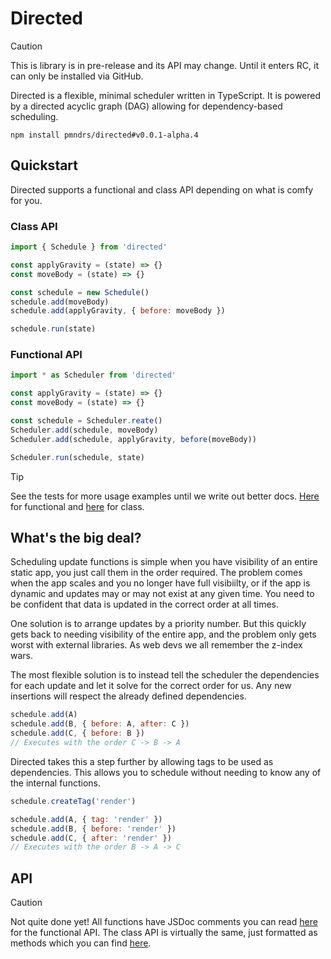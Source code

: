 # Directed

> [!CAUTION]
> This is library is in pre-release and its API may change. Until it enters RC, it can only be installed via GitHub.

Directed is a flexible, minimal scheduler written in TypeScript. It is powered by a directed acyclic graph (DAG) allowing for dependency-based scheduling.

```
npm install pmndrs/directed#v0.0.1-alpha.4
```

## Quickstart
Directed supports a functional and class API depending on what is comfy for you.


### Class API
```js
import { Schedule } from 'directed'

const applyGravity = (state) => {}
const moveBody = (state) => {}

const schedule = new Schedule()
schedule.add(moveBody)
schedule.add(applyGravity, { before: moveBody })

schedule.run(state)
```

### Functional API
```js
import * as Scheduler from 'directed'

const applyGravity = (state) => {}
const moveBody = (state) => {}

const schedule = Scheduler.reate()
Scheduler.add(schedule, moveBody)
Scheduler.add(schedule, applyGravity, before(moveBody))

Scheduler.run(schedule, state)
```

> [!TIP]
> See the tests for more usage examples until we write out better docs. [Here](packages/core//src/scheduler/scheduler.test.ts) for functional and [here](packages/core/src/class/schedule.test.ts) for class.

## What's the big deal?
Scheduling update functions is simple when you have visibility of an entire static app, you just call them in the order required. The problem comes when the app scales and you no longer have full visibiilty, or if the app is dynamic and updates may or may not exist at any given time. You need to be confident that data is updated in the correct order at all times. 

One solution is to arrange updates by a priority number. But this quickly gets back to needing visibility of the entire app, and the problem only gets worst with external libraries. As web devs we all remember the z-index wars.

The most flexible solution is to instead tell the scheduler the dependencies for each update and let it solve for the correct order for us. Any new insertions will respect the already defined dependencies.

```js
schedule.add(A)
schedule.add(B, { before: A, after: C })
schedule.add(C, { before: B })
// Executes with the order C -> B -> A
```

Directed takes this a step further by allowing tags to be used as dependencies. This allows you to schedule without needing to know any of the internal functions.

```js
schedule.createTag('render')

schedule.add(A, { tag: 'render' })
schedule.add(B, { before: 'render' })
schedule.add(C, { after: 'render' })
// Executes with the order B -> A -> C
```
## API

> [!CAUTION]
> Not quite done yet! All functions have JSDoc comments you can read [here](packages/core/src/scheduler/scheduler.ts) for the functional API. The class API is virtually the same, just formatted as methods which you can find [here](packages/core/src/class/schedule.ts).